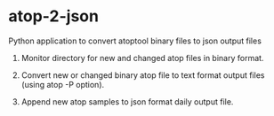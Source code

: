 # atop-2-json

Python application to convert atoptool binary files to json output files

1) Monitor directory for new and changed atop files in binary format.

2) Convert new or changed binary atop file to text format output files (using atop -P option).

3) Append new atop samples to json format daily output file.
